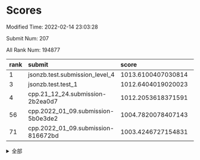 # Scores

Modified Time: 2022-02-14 23:03:28

Submit Num: 207

All Rank Num: 194877

| rank |               submit               |       score        |       sigma        | pk_num |
| :--- | :--------------------------------- | :----------------- | :----------------- | :----- |
| 1    | jsonzb.test.submission_level_4     | 1013.6100407030814 | 0.840680677759254  | 3766   |
| 3    | jsonzb.test.test_1                 | 1012.6404019020023 | 0.788899112298717  | 3766   |
| 4    | cpp.21_12_24.submission-2b2ea0d7   | 1012.2053618371591 | 0.8120464242764616 | 3761   |
| 56   | cpp.2022_01_09.submission-5b0e3de2 | 1004.7820078407143 | 0.7183409323771681 | 3768   |
| 71   | cpp.2022_01_09.submission-816672bd | 1003.4246727154831 | 0.7196647102954745 | 3768   |


<details>
<summary>全部</summary>

| rank |                 submit                 |       score        |       sigma        | pk_num |
| :--- | :------------------------------------- | :----------------- | :----------------- | :----- |
| 1    | jsonzb.test.submission_level_4         | 1013.6100407030814 | 0.840680677759254  | 3766   |
| 2    | gobigger.level_3.submission_level_3_27 | 1012.8971941645194 | 0.7867128820500915 | 3766   |
| 3    | jsonzb.test.test_1                     | 1012.6404019020023 | 0.788899112298717  | 3766   |
| 4    | cpp.21_12_24.submission-2b2ea0d7       | 1012.2053618371591 | 0.8120464242764616 | 3761   |
| 5    | gobigger.level_3.submission_level_3_38 | 1012.0679935666639 | 0.7948200369904123 | 3767   |
| 6    | gobigger.level_3.submission_level_3_7  | 1011.9710255147319 | 0.7810856433873917 | 3763   |
| 7    | gobigger.level_3.submission_level_3_37 | 1011.0486261682121 | 0.7556846686320299 | 3762   |
| 8    | gobigger.level_3.submission_level_3_41 | 1010.9698783427169 | 0.7701654051652086 | 3768   |
| 9    | gobigger.level_3.submission_level_3_47 | 1010.9384300126621 | 0.7543053423050725 | 3767   |
| 10   | gobigger.level_3.submission_level_3_4  | 1010.9230578919462 | 0.7990565567356319 | 3770   |
| 11   | gobigger.level_3.submission_level_3_49 | 1010.8150700696895 | 0.783753755164475  | 3764   |
| 12   | gobigger.level_3.submission_level_3_40 | 1010.768176976771  | 0.7905954957572497 | 3767   |
| 13   | gobigger.level_3.submission_level_3_42 | 1010.7573751134702 | 0.7620983139264536 | 3768   |
| 14   | gobigger.level_3.submission_level_3_14 | 1010.6853120422627 | 0.7822152313746851 | 3768   |
| 15   | gobigger.level_3.submission_level_3_20 | 1010.5631659292461 | 0.7845942673262232 | 3769   |
| 16   | gobigger.level_3.submission_level_3_2  | 1010.460539631469  | 0.7655202261965826 | 3763   |
| 17   | gobigger.level_3.submission_level_3_22 | 1010.3489411658263 | 0.7780660147518046 | 3767   |
| 18   | gobigger.level_3.submission_level_3_11 | 1010.326443940058  | 0.7426236232302749 | 3767   |
| 19   | gobigger.level_3.submission_level_3_48 | 1010.2205805146976 | 0.7727024335499544 | 3767   |
| 20   | gobigger.level_3.submission_level_3_23 | 1010.174651669782  | 0.7815097783118893 | 3761   |
| 21   | gobigger.level_3.submission_level_3_28 | 1010.1714205246723 | 0.752340406056761  | 3766   |
| 22   | gobigger.level_3.submission_level_3_26 | 1010.1091400028204 | 0.7739739481137238 | 3766   |
| 23   | gobigger.level_3.submission_level_3_0  | 1010.0271921316809 | 0.7710015339503798 | 3768   |
| 24   | gobigger.level_3.submission_level_3_13 | 1009.9744059730955 | 0.7519066552214199 | 3767   |
| 25   | gobigger.level_3.submission_level_3_30 | 1009.9222023640424 | 0.7485268719980017 | 3770   |
| 26   | gobigger.level_3.submission_level_3_44 | 1009.9143232710276 | 0.7561034773277249 | 3768   |
| 27   | gobigger.level_3.submission_level_3_24 | 1009.8461934292449 | 0.7607724325103037 | 3760   |
| 28   | gobigger.level_3.submission_level_3_36 | 1009.8056402827714 | 0.7700102670010823 | 3768   |
| 29   | gobigger.level_3.submission_level_3_1  | 1009.7658246417407 | 0.7400966522205469 | 3762   |
| 30   | gobigger.level_3.submission_level_3_8  | 1009.7206242017875 | 0.7579901919521559 | 3764   |
| 31   | gobigger.level_3.submission_level_3_45 | 1009.6922013632751 | 0.7431258657700637 | 3770   |
| 32   | gobigger.level_3.submission_level_3_16 | 1009.5009481971317 | 0.7451607891105304 | 3768   |
| 33   | gobigger.level_3.submission_level_3_12 | 1009.4262684062659 | 0.7463977934080975 | 3767   |
| 34   | gobigger.level_3.submission_level_3_19 | 1009.3677298250823 | 0.767314728637694  | 3762   |
| 35   | gobigger.level_3.submission_level_3_46 | 1009.3469418489537 | 0.7507134395196834 | 3760   |
| 36   | gobigger.level_3.submission_level_3_6  | 1009.3394633992707 | 0.7657814365004415 | 3767   |
| 37   | gobigger.level_3.submission_level_3_5  | 1009.3179975672768 | 0.7607552398496825 | 3763   |
| 38   | gobigger.level_3.submission_level_3_25 | 1009.2348088864161 | 0.7641573618990313 | 3767   |
| 39   | gobigger.level_3.submission_level_3_34 | 1009.1948492994857 | 0.750864217738915  | 3767   |
| 40   | gobigger.level_3.submission_level_3_33 | 1009.1642959045304 | 0.7467748537891876 | 3765   |
| 41   | gobigger.level_3.submission_level_3_32 | 1009.0806775843292 | 0.7296537879689631 | 3762   |
| 42   | gobigger.level_3.submission_level_3_21 | 1009.067959403531  | 0.7293975772300547 | 3767   |
| 43   | gobigger.level_3.submission_level_3_18 | 1009.0346478850296 | 0.7538051587497826 | 3767   |
| 44   | gobigger.level_3.submission_level_3_17 | 1009.0002741796334 | 0.7630823095654213 | 3768   |
| 45   | gobigger.level_3.submission_level_3_15 | 1008.8778012163078 | 0.753027676471532  | 3765   |
| 46   | gobigger.level_3.submission_level_3_29 | 1008.8335674519357 | 0.7444848413695769 | 3767   |
| 47   | gobigger.level_3.submission_level_3_31 | 1008.7386605600852 | 0.7786424547401847 | 3759   |
| 48   | gobigger.level_3.submission_level_3_35 | 1008.7169862787742 | 0.7478597694030349 | 3767   |
| 49   | gobigger.level_3.submission_level_3_43 | 1008.619693444848  | 0.7201426201488327 | 3761   |
| 50   | gobigger.level_3.submission_level_3_9  | 1008.601550212028  | 0.7645731421589643 | 3766   |
| 51   | gobigger.level_3.submission_level_3_39 | 1008.5917709104716 | 0.7479101165940192 | 3767   |
| 52   | gobigger.level_3.submission_level_3_10 | 1008.4419891735396 | 0.7570152964241598 | 3764   |
| 53   | gobigger.level_3.submission_level_3_3  | 1008.1935210646714 | 0.7428370841519057 | 3766   |
| 54   | gobigger.level_1.submission_level_1_23 | 1006.126908560016  | 0.7265699165081219 | 3764   |
| 55   | gobigger.level_1.submission_level_1_41 | 1005.0865610468528 | 0.7243489169683747 | 3763   |
| 56   | cpp.2022_01_09.submission-5b0e3de2     | 1004.7820078407143 | 0.7183409323771681 | 3768   |
| 57   | gobigger.level_1.submission_level_1_17 | 1004.6423308031689 | 0.7224971654560982 | 3767   |
| 58   | gobigger.level_1.submission_level_1_21 | 1004.472707778214  | 0.7265086358241888 | 3767   |
| 59   | gobigger.level_1.submission_level_1_13 | 1004.2738538448824 | 0.7181568028611037 | 3769   |
| 60   | gobigger.level_1.submission_level_1_29 | 1004.2218771706351 | 0.7165285421867119 | 3770   |
| 61   | gobigger.level_1.submission_level_1_45 | 1004.0967923920589 | 0.7145853021736197 | 3758   |
| 62   | gobigger.level_1.submission_level_1_22 | 1004.0960068329723 | 0.7114748363391001 | 3767   |
| 63   | gobigger.level_1.submission_level_1_25 | 1004.0374153512922 | 0.717772858898581  | 3765   |
| 64   | gobigger.level_1.submission_level_1_44 | 1003.8927806001261 | 0.7235605934466329 | 3762   |
| 65   | gobigger.level_1.submission_level_1_7  | 1003.8346513652835 | 0.7099581522141685 | 3768   |
| 66   | gobigger.level_1.submission_level_1_11 | 1003.7734797687257 | 0.7095773473483974 | 3768   |
| 67   | gobigger.level_1.submission_level_1_3  | 1003.724355822713  | 0.7175769931635053 | 3762   |
| 68   | gobigger.level_1.submission_level_1_8  | 1003.6976892175717 | 0.7233264318503113 | 3762   |
| 69   | gobigger.level_1.submission_level_1_19 | 1003.6624955411855 | 0.7238757236442497 | 3766   |
| 70   | gobigger.level_1.submission_level_1_28 | 1003.5227281822481 | 0.7092518570492127 | 3770   |
| 71   | cpp.2022_01_09.submission-816672bd     | 1003.4246727154831 | 0.7196647102954745 | 3768   |
| 72   | gobigger.level_1.submission_level_1_24 | 1003.390283511434  | 0.7144739858450423 | 3766   |
| 73   | gobigger.level_1.submission_level_1_10 | 1003.291762934594  | 0.7150251819225626 | 3766   |
| 74   | gobigger.level_1.submission_level_1_5  | 1003.2874991436782 | 0.7089171324398615 | 3769   |
| 75   | gobigger.level_1.submission_level_1_20 | 1003.2800191032297 | 0.7138514157122183 | 3765   |
| 76   | gobigger.level_1.submission_level_1_6  | 1003.274982161141  | 0.7124691804871306 | 3763   |
| 77   | gobigger.level_1.submission_level_1_49 | 1003.259039824133  | 0.7192873952264442 | 3771   |
| 78   | gobigger.level_1.submission_level_1_14 | 1003.2537840447742 | 0.7269069480200759 | 3765   |
| 79   | gobigger.level_1.submission_level_1_35 | 1003.226256822353  | 0.7149801688959764 | 3767   |
| 80   | gobigger.level_1.submission_level_1_18 | 1003.170654621666  | 0.7183887666996426 | 3761   |
| 81   | gobigger.level_1.submission_level_1_48 | 1003.1499901674728 | 0.7119991256501537 | 3769   |
| 82   | gobigger.level_1.submission_level_1_33 | 1003.1365703322422 | 0.7297814898945945 | 3762   |
| 83   | gobigger.level_1.submission_level_1_16 | 1003.1193017033548 | 0.7216977475324096 | 3768   |
| 84   | gobigger.level_1.submission_level_1_46 | 1002.9480247116722 | 0.7039953861035099 | 3763   |
| 85   | gobigger.level_1.submission_level_1_26 | 1002.8499617595118 | 0.7128593102171805 | 3760   |
| 86   | gobigger.level_1.submission_level_1_27 | 1002.8102075818051 | 0.720450018761138  | 3765   |
| 87   | gobigger.level_1.submission_level_1_12 | 1002.7809678775918 | 0.7161987956858011 | 3764   |
| 88   | gobigger.level_1.submission_level_1_0  | 1002.7431801543457 | 0.7026537184737381 | 3767   |
| 89   | gobigger.level_1.submission_level_1_31 | 1002.7091899343039 | 0.7111824817986249 | 3766   |
| 90   | gobigger.level_1.submission_level_1_1  | 1002.6578906042374 | 0.7056995631580402 | 3768   |
| 91   | gobigger.level_1.submission_level_1_15 | 1002.6293318040435 | 0.7157796949572472 | 3769   |
| 92   | gobigger.level_1.submission_level_1_36 | 1002.5544943935747 | 0.7187535863486085 | 3766   |
| 93   | gobigger.level_1.submission_level_1_42 | 1002.5344600173759 | 0.7077121787702391 | 3761   |
| 94   | gobigger.level_1.submission_level_1_37 | 1002.4780094098786 | 0.7181616246294339 | 3765   |
| 95   | gobigger.level_1.submission_level_1_43 | 1002.4090109279211 | 0.7016772457204331 | 3761   |
| 96   | gobigger.level_1.submission_level_1_39 | 1002.3423820550454 | 0.7201473489441536 | 3771   |
| 97   | gobigger.level_1.submission_level_1_32 | 1002.3289768950356 | 0.7169758058132872 | 3764   |
| 98   | gobigger.level_1.submission_level_1_30 | 1002.1505048914022 | 0.7078730919401396 | 3761   |
| 99   | gobigger.level_1.submission_level_1_9  | 1002.1003466741454 | 0.7059741693458942 | 3763   |
| 100  | gobigger.level_1.submission_level_1_2  | 1002.0465506279609 | 0.7017008303270075 | 3769   |
| 101  | gobigger.level_1.submission_level_1_47 | 1002.0446342267647 | 0.7080634020140759 | 3766   |
| 102  | gobigger.level_1.submission_level_1_34 | 1002.0217965182765 | 0.7155598358135542 | 3767   |
| 103  | gobigger.level_1.submission_level_1_40 | 1001.6949363467294 | 0.7029628847560675 | 3769   |
| 104  | gobigger.level_1.submission_level_1_38 | 1001.5376733771213 | 0.7099888606398721 | 3767   |
| 105  | gobigger.level_1.submission_level_1_4  | 1001.4630243083594 | 0.7114722275780734 | 3764   |
| 106  | gobigger.random.submission_random_37   | 997.6176969897741  | 0.7059683456624604 | 3760   |
| 107  | gobigger.random.submission_random_35   | 997.3005593633068  | 0.7137523230937078 | 3766   |
| 108  | gobigger.random.submission_random_28   | 997.0944965349928  | 0.7127936087671937 | 3764   |
| 109  | gobigger.random.submission_random_13   | 997.081616360351   | 0.7101245432748107 | 3768   |
| 110  | gobigger.random.submission_random_31   | 996.9690229271466  | 0.6996031399639274 | 3769   |
| 111  | gobigger.random.submission_random_47   | 996.9034533028998  | 0.7088540102302361 | 3762   |
| 112  | gobigger.random.submission_random_8    | 996.8325040969951  | 0.7072227257626993 | 3767   |
| 113  | gobigger.random.submission_random_18   | 996.7141869563452  | 0.7088720520254589 | 3764   |
| 114  | gobigger.random.submission_random_21   | 996.7044705187965  | 0.6973352155441028 | 3766   |
| 115  | gobigger.random.submission_random_39   | 996.6887821524631  | 0.7065762268118335 | 3764   |
| 116  | gobigger.random.submission_random_11   | 996.6315745614723  | 0.7048789027551525 | 3763   |
| 117  | gobigger.random.submission_random_2    | 996.5162623072961  | 0.7115310857637955 | 3766   |
| 118  | gobigger.random.submission_random_49   | 996.5017657347961  | 0.7089265587390895 | 3766   |
| 119  | gobigger.random.submission_random_26   | 996.4905132093962  | 0.7166263285305627 | 3765   |
| 120  | gobigger.random.submission_random_12   | 996.463655011539   | 0.7096242089193278 | 3766   |
| 121  | gobigger.random.submission_random_14   | 996.4214348099973  | 0.7167202020192809 | 3764   |
| 122  | gobigger.random.submission_random_1    | 996.412729795955   | 0.7094040757051593 | 3767   |
| 123  | gobigger.random.submission_random_0    | 996.2386552478002  | 0.7191434599944295 | 3762   |
| 124  | gobigger.random.submission_random_6    | 996.1786915962158  | 0.7165400115648578 | 3772   |
| 125  | gobigger.random.submission_random_22   | 996.1737539964743  | 0.7154580508514132 | 3766   |
| 126  | gobigger.random.submission_random_48   | 996.082485743133   | 0.7047785440780747 | 3764   |
| 127  | gobigger.random.submission_random_46   | 996.0114627279099  | 0.711172645307302  | 3769   |
| 128  | gobigger.random.submission_random_45   | 995.9961087314356  | 0.7072320493074926 | 3770   |
| 129  | gobigger.random.submission_random_17   | 995.9937449138548  | 0.7149602986214957 | 3765   |
| 130  | gobigger.random.submission_random_19   | 995.9508246359082  | 0.7025765149550882 | 3761   |
| 131  | gobigger.random.submission_random_5    | 995.9466635064521  | 0.7101181836706438 | 3765   |
| 132  | gobigger.random.submission_random_44   | 995.943002332197   | 0.7220357627328682 | 3764   |
| 133  | gobigger.random.submission_random_15   | 995.9320756222596  | 0.7051768113856038 | 3767   |
| 134  | gobigger.random.submission_random_10   | 995.9195305000018  | 0.7148391602376197 | 3768   |
| 135  | gobigger.random.submission_random_38   | 995.8338177549887  | 0.7060620083881997 | 3765   |
| 136  | gobigger.random.submission_random_9    | 995.7835373919472  | 0.7094695460809558 | 3768   |
| 137  | gobigger.random.submission_random_36   | 995.7773611882773  | 0.7053626295357758 | 3767   |
| 138  | gobigger.random.submission_random_42   | 995.7614116418359  | 0.7053413844976015 | 3764   |
| 139  | gobigger.random.submission_random_16   | 995.7155108565339  | 0.7119972050150877 | 3769   |
| 140  | gobigger.random.submission_random_30   | 995.6904830094704  | 0.7109523843535882 | 3765   |
| 141  | gobigger.random.submission_random_43   | 995.6663462523626  | 0.7021783753846784 | 3768   |
| 142  | gobigger.random.submission_random_20   | 995.6131555900167  | 0.7108294988550277 | 3771   |
| 143  | gobigger.random.submission_random_33   | 995.611423573747   | 0.7044977312339475 | 3768   |
| 144  | gobigger.random.submission_random_3    | 995.5849851579569  | 0.7233231584903237 | 3765   |
| 145  | gobigger.random.submission_random_27   | 995.5799448517226  | 0.7170390038801402 | 3760   |
| 146  | gobigger.random.submission_random_34   | 995.5736447522092  | 0.708067646284855  | 3764   |
| 147  | gobigger.random.submission_random_24   | 995.5584022855937  | 0.7334566107486646 | 3763   |
| 148  | gobigger.random.submission_random_7    | 995.5553274209243  | 0.7119339945807629 | 3768   |
| 149  | gobigger.random.submission_random_23   | 995.5161624064625  | 0.7134563457888667 | 3771   |
| 150  | gobigger.random.submission_random_4    | 995.5157810204227  | 0.703405152632995  | 3762   |
| 151  | gobigger.random.submission_random_25   | 995.5115770221834  | 0.7101332190818515 | 3768   |
| 152  | gobigger.random.submission_random_29   | 995.4163215784588  | 0.7170803820821714 | 3765   |
| 153  | gobigger.random.submission_random_41   | 995.4052412531078  | 0.7024312818628251 | 3770   |
| 154  | gobigger.random.submission_random_32   | 995.2116916403479  | 0.7269569757889145 | 3767   |
| 155  | gobigger.random.submission_random_40   | 994.7804508499868  | 0.7148729320902311 | 3768   |
| 156  | gobigger.level_2.submission_level_2_34 | 994.3797051882447  | 0.7315888599634509 | 3762   |
| 157  | gobigger.level_2.submission_level_2_1  | 994.3323468595745  | 0.7219086987608757 | 3764   |
| 158  | gobigger.level_2.submission_level_2_6  | 993.835107363328   | 0.7121478191255057 | 3764   |
| 159  | gobigger.level_2.submission_level_2_29 | 993.6254310766135  | 0.7583660437500073 | 3764   |
| 160  | gobigger.level_2.submission_level_2_8  | 993.4221033146464  | 0.729121506290896  | 3766   |
| 161  | gobigger.level_2.submission_level_2_39 | 993.3622579041482  | 0.7410277420069253 | 3768   |
| 162  | gobigger.level_2.submission_level_2_37 | 993.319061427878   | 0.7396351662903127 | 3772   |
| 163  | gobigger.level_2.submission_level_2_27 | 993.2052210919163  | 0.7423817328953078 | 3764   |
| 164  | gobigger.level_2.submission_level_2_33 | 993.1744651016893  | 0.7624486483894304 | 3760   |
| 165  | gobigger.level_2.submission_level_2_48 | 993.1736497584911  | 0.7480537184153451 | 3766   |
| 166  | gobigger.level_2.submission_level_2_0  | 993.1536254261558  | 0.735939293558304  | 3769   |
| 167  | gobigger.level_2.submission_level_2_26 | 993.0871153840219  | 0.7323792304597495 | 3767   |
| 168  | gobigger.level_2.submission_level_2_19 | 992.8175359217179  | 0.7344568486640873 | 3766   |
| 169  | gobigger.level_2.submission_level_2_15 | 992.8118939813664  | 0.7434417230023245 | 3765   |
| 170  | gobigger.level_2.submission_level_2_3  | 992.7035176722919  | 0.7253058143928061 | 3761   |
| 171  | gobigger.level_2.submission_level_2_14 | 992.6235133323822  | 0.7361878175599861 | 3768   |
| 172  | gobigger.level_2.submission_level_2_46 | 992.5801799531652  | 0.7344680194934434 | 3765   |
| 173  | gobigger.level_2.submission_level_2_2  | 992.5620722582694  | 0.7554079814979535 | 3769   |
| 174  | gobigger.level_2.submission_level_2_44 | 992.4342018435366  | 0.7488536844461374 | 3766   |
| 175  | gobigger.level_2.submission_level_2_42 | 992.4111507260508  | 0.7576518633150071 | 3768   |
| 176  | gobigger.level_2.submission_level_2_47 | 992.3862432062986  | 0.7350888603966581 | 3768   |
| 177  | gobigger.level_2.submission_level_2_4  | 992.351595531643   | 0.7484405331621625 | 3765   |
| 178  | gobigger.level_2.submission_level_2_23 | 992.3347196384219  | 0.7469810234492076 | 3768   |
| 179  | gobigger.level_2.submission_level_2_10 | 992.2542554892088  | 0.7455472078240027 | 3764   |
| 180  | gobigger.level_2.submission_level_2_9  | 992.2415016343647  | 0.746996920743113  | 3768   |
| 181  | gobigger.level_2.submission_level_2_38 | 992.1986745328179  | 0.7456060371960541 | 3764   |
| 182  | gobigger.level_2.submission_level_2_20 | 992.1276735257786  | 0.7536184748818077 | 3771   |
| 183  | gobigger.level_2.submission_level_2_28 | 992.1019610882422  | 0.7559401344888035 | 3771   |
| 184  | gobigger.level_2.submission_level_2_36 | 992.0266417886144  | 0.7403895767472682 | 3769   |
| 185  | gobigger.level_2.submission_level_2_49 | 992.0235040675323  | 0.7394692255665906 | 3765   |
| 186  | gobigger.level_2.submission_level_2_21 | 991.9971093840267  | 0.7338831336069812 | 3764   |
| 187  | gobigger.level_2.submission_level_2_7  | 991.8558856959146  | 0.7459985675526616 | 3762   |
| 188  | gobigger.level_2.submission_level_2_11 | 991.821286414571   | 0.7365403240971551 | 3765   |
| 189  | gobigger.level_2.submission_level_2_30 | 991.6744985604339  | 0.7539380194851509 | 3768   |
| 190  | gobigger.level_2.submission_level_2_43 | 991.6622917122232  | 0.7379855355770397 | 3767   |
| 191  | gobigger.level_2.submission_level_2_16 | 991.6293048752285  | 0.7436638203737292 | 3764   |
| 192  | gobigger.level_2.submission_level_2_5  | 991.5610887808164  | 0.7581289103684977 | 3761   |
| 193  | gobigger.level_2.submission_level_2_22 | 991.5481394094004  | 0.7357573158406779 | 3766   |
| 194  | gobigger.level_2.submission_level_2_45 | 991.3693673096664  | 0.7614925276428753 | 3767   |
| 195  | gobigger.level_2.submission_level_2_18 | 991.2807389083581  | 0.7494239448307923 | 3768   |
| 196  | gobigger.level_2.submission_level_2_35 | 991.2699417599372  | 0.7619743588811692 | 3762   |
| 197  | gobigger.level_2.submission_level_2_25 | 991.260166602589   | 0.7556709747238457 | 3768   |
| 198  | gobigger.level_2.submission_level_2_13 | 991.0671656520188  | 0.7837030148422603 | 3763   |
| 199  | gobigger.level_2.submission_level_2_32 | 990.994007008662   | 0.745332265834321  | 3766   |
| 200  | gobigger.level_2.submission_level_2_31 | 990.956799669618   | 0.7567724544015367 | 3765   |
| 201  | gobigger.level_2.submission_level_2_40 | 990.831130779015   | 0.7620366929498018 | 3761   |
| 202  | gobigger.level_2.submission_level_2_24 | 990.7542140378242  | 0.8081093835275549 | 3769   |
| 203  | gobigger.level_2.submission_level_2_41 | 990.5696497039105  | 0.7631026957953461 | 3766   |
| 204  | gobigger.level_2.submission_level_2_12 | 990.4471467225576  | 0.7530962859896467 | 3762   |
| 205  | gobigger.level_2.submission_level_2_17 | 989.3418198748194  | 0.7708070126554949 | 3768   |
| 206  | gobigger.none.submission_none_0        | 977.3468099357118  | 1.4176062792363402 | 3770   |
| 207  | gobigger.none.submission_none_1        | 976.2496459278949  | 1.3483557343678332 | 3766   |

</details>